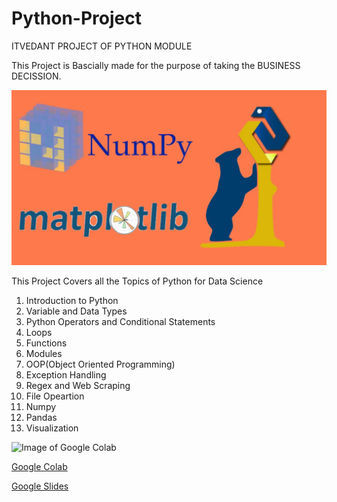 # Python-Project
ITVEDANT PROJECT OF PYTHON MODULE

This Project is Bascially made for the purpose of taking the BUSINESS DECISSION.

![Image of Python Project](Project/assets/python.jpg)

This Project Covers all the Topics of Python for Data Science
1. Introduction to Python
2. Variable and Data Types
3. Python Operators and Conditional Statements
4. Loops
5. Functions
6. Modules
7. OOP(Object Oriented Programming)
8. Exception Handling
9. Regex and Web Scraping
10. File Opeartion
11. Numpy
12. Pandas
13. Visualization

![Image of Google Colab](https://colab.research.google.com/img/colab_favicon_256px.png)

   [Google Colab](https://colab.research.google.com/drive/1F5npok6i_Ht3QO-MuuVjRjAkD52GzCAh?usp=sharing)
   
   [Google Slides](http://github.com)
